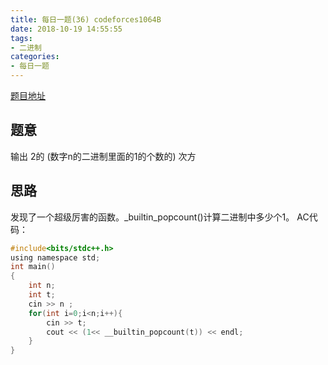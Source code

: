 ```yaml
---
title: 每日一题(36) codeforces1064B
date: 2018-10-19 14:55:55
tags:
- 二进制
categories:
- 每日一题
---
```

[题目地址](http://codeforces.com/contest/1064/problem/B)
## 题意
输出 2的 (数字n的二进制里面的1的个数的) 次方
## 思路
发现了一个超级厉害的函数。_builtin_popcount()计算二进制中多少个1。
AC代码：
```C
#include<bits/stdc++.h>
using namespace std;
int main()
{
	int n;
	int t;
	cin >> n ;
	for(int i=0;i<n;i++){
		cin >> t;
		cout << (1<< __builtin_popcount(t)) << endl;
	}	
} 
```


